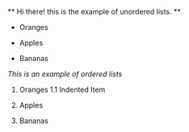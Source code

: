 ** Hi there! this is the example of unordered lists. **

- Oranges

- Apples

- Bananas

_This is an example of ordered lists_
1. Oranges
 1.1 Indented Item

2. Apples

3. Bananas
